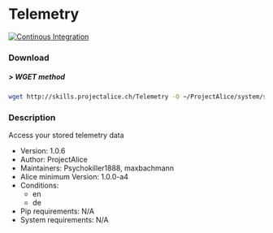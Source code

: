 # Telemetry

[![Continous Integration](https://gitlab.com/project-alice-assistant/skills/skill_Telemetry/badges/master/pipeline.svg)](https://gitlab.com/project-alice-assistant/skills/skill_Telemetry/pipelines/latest)

### Download

##### > WGET method
```bash
wget http://skills.projectalice.ch/Telemetry -O ~/ProjectAlice/system/skillInstallTickets/Telemetry.install
```

### Description
Access your stored telemetry data

- Version: 1.0.6
- Author: ProjectAlice
- Maintainers: Psychokiller1888, maxbachmann
- Alice minimum Version: 1.0.0-a4
- Conditions:
  - en
  - de
- Pip requirements: N/A
- System requirements: N/A
